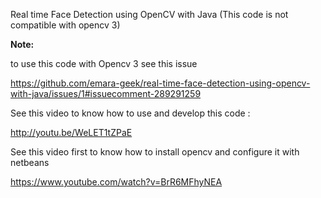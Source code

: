 Real time Face Detection using OpenCV with Java (This code is not compatible with opencv 3)


**Note:**

to use this code with Opencv 3 see this issue

https://github.com/emara-geek/real-time-face-detection-using-opencv-with-java/issues/1#issuecomment-289291259

See this video to know how to use and develop this code :


http://youtu.be/WeLET1tZPaE


See this video first to know how to install opencv and configure it with netbeans 


https://www.youtube.com/watch?v=BrR6MFhyNEA
